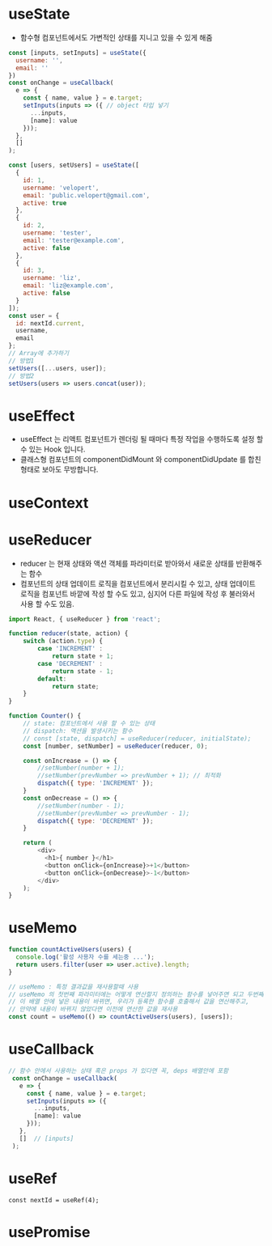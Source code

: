 # useState
- 함수형 컴포넌트에서도 가변적인 상태를 지니고 있을 수 있게 해줌
 
```js
const [inputs, setInputs] = useState({
  username: '',
  email: ''
})
const onChange = useCallback(
  e => {
    const { name, value } = e.target;
    setInputs(inputs => ({ // object 타입 넣기
      ...inputs,
      [name]: value
    }));
  },
  []
);

const [users, setUsers] = useState([
  {
    id: 1,
    username: 'velopert',
    email: 'public.velopert@gmail.com',
    active: true
  },
  {
    id: 2,
    username: 'tester',
    email: 'tester@example.com',
    active: false
  },
  {
    id: 3,
    username: 'liz',
    email: 'liz@example.com',
    active: false
  }
]);
const user = {
  id: nextId.current,
  username,
  email
};
// Array에 추가하기
// 방법1
setUsers([...users, user]);
// 방법2
setUsers(users => users.concat(user));

```

# useEffect
- useEffect 는 리액트 컴포넌트가 렌더링 될 때마다 특정 작업을 수행하도록 설정 할 수 있는 Hook 입니다. 
- 클래스형 컴포넌트의 componentDidMount 와 componentDidUpdate 를 합친 형태로 보아도 무방합니다.

# useContext



# useReducer
- reducer 는 현재 상태와 액션 객체를 파라미터로 받아와서 새로운 상태를 반환해주는 함수
- 컴포넌트의 상태 업데이트 로직을 컴포넌트에서 분리시킬 수 있고, 상태 업데이트 로직을 컴포넌트 바깥에 작성 할 수도 있고, 심지어 다른 파일에 작성 후 불러와서 사용 할 수도 있음.
```js
import React, { useReducer } from 'react';

function reducer(state, action) {
    switch (action.type) {
        case 'INCREMENT' :
            return state + 1;
        case 'DECREMENT' : 
            return state - 1;
        default:
            return state;
    }
}

function Counter() {
    // state: 컴포넌트에서 사용 할 수 있는 상태
    // dispatch: 액션을 발생시키는 함수
    // const [state, dispatch] = useReducer(reducer, initialState);
    const [number, setNumber] = useReducer(reducer, 0);

    const onIncrease = () => {
        //setNumber(number + 1);
        //setNumber(prevNumber => prevNumber + 1); // 최적화
        dispatch({ type: 'INCREMENT' });
    }
    const onDecrease = () => {
        //setNumber(number - 1);
        //setNumber(prevNumber => prevNumber - 1);
        dispatch({ type: 'DECREMENT' });
    }

    return (
        <div>
          <h1>{ number }</h1>
          <button onClick={onIncrease}>+1</button>
          <button onClick={onDecrease}>-1</button>
        </div>
    );
}
```

# useMemo
```js
function countActiveUsers(users) {
  console.log('활성 사용자 수를 세는중 ...');
  return users.filter(user => user.active).length;
}

// useMemo : 특정 결과값을 재사용할때 사용
// useMemo 의 첫번째 파라미터에는 어떻게 연산할지 정의하는 함수를 넣어주면 되고 두번째 파라미터에는 deps 배열을 넣어주면 되는데, 
// 이 배열 안에 넣은 내용이 바뀌면, 우리가 등록한 함수를 호출해서 값을 연산해주고, 
// 만약에 내용이 바뀌지 않았다면 이전에 연산한 값을 재사용
const count = useMemo(() => countActiveUsers(users), [users]);
```

# useCallback
```js
// 함수 안에서 사용하는 상태 혹은 props 가 있다면 꼭, deps 배열안에 포함
 const onChange = useCallback(
   e => {
     const { name, value } = e.target;
     setInputs(inputs => ({
       ...inputs,
       [name]: value
     }));
   },
   []  // [inputs] 
 );
```


# useRef
```
const nextId = useRef(4);
```

# usePromise

